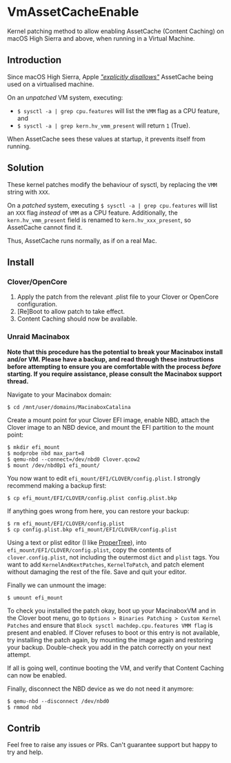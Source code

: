 # VmAssetCacheEnable
Kernel patching method to allow enabling AssetCache (Content Caching) on macOS High Sierra and above, when running in a Virtual Machine.

## Introduction
Since macOS High Sierra, Apple [*"explicitly disallows"*](https://support.apple.com/en-gb/HT207828) AssetCache being used on a virtualised machine.

On an *unpatched* VM system, executing:
* `$ sysctl -a | grep cpu.features` will list the `VMM` flag as a CPU feature, and
* `$ sysctl -a | grep kern.hv_vmm_present` will return `1` (True).

When AssetCache sees these values at startup, it prevents itself from running.

## Solution
These kernel patches modify the behaviour of sysctl, by replacing the `VMM` string with `XXX`.

On a *patched* system, executing `$ sysctl -a | grep cpu.features` will list an `XXX` flag *instead* of `VMM` as a CPU feature. Additionally, the `kern.hv_vmm_present` field is renamed to `kern.hv_xxx_present`, so AssetCache cannot find it.

Thus, AssetCache runs normally, as if on a real Mac.

## Install

### Clover/OpenCore
 1. Apply the patch from the relevant .plist file to your Clover or OpenCore configuration.
 2. [Re]Boot to allow patch to take effect.
 3. Content Caching should now be available.

### Unraid Macinabox
**Note that this procedure has the potential to break your Macinabox install and/or VM. Please have a backup, and read through these instructions before attempting to ensure you are comfortable with the process *before* starting. If you require assistance, please consult the Macinabox support thread.**

Navigate to your Macinabox domain:

`$ cd /mnt/user/domains/MacinaboxCatalina`

Create a mount point for your Clover EFI image, enable NBD, attach the Clover image to an NBD device, and mount the EFI partition to the mount point:

```
$ mkdir efi_mount
$ modprobe nbd max_part=8
$ qemu-nbd --connect=/dev/nbd0 Clover.qcow2
$ mount /dev/nbd0p1 efi_mount/
```

You now want to edit `efi_mount/EFI/CLOVER/config.plist`. I strongly recommend making a backup first:

`$ cp efi_mount/EFI/CLOVER/config.plist config.plist.bkp`

If anything goes wrong from here, you can restore your backup:

```
$ rm efi_mount/EFI/CLOVER/config.plist
$ cp config.plist.bkp efi_mount/EFI/CLOVER/config.plist
```

Using a text or plist editor (I like [ProperTree](https://github.com/corpnewt/ProperTree)), into `efi_mount/EFI/CLOVER/config.plist`, copy the contents of `clover.config.plist`, not including the outermost `dict` and `plist` tags. You want to add `KernelAndKextPatches`, `KernelToPatch`, and patch element without damaging the rest of the file. Save and quit your editor.

Finally we can unmount the image:

`$ umount efi_mount`

To check you installed the patch okay, boot up your MacinaboxVM and in the Clover boot menu, go to `Options > Binaries Patching > Custom Kernel Patches` and ensure that `Block sysctl machdep.cpu.features VMM flag` is present and enabled. If Clover refuses to boot or this entry is not available, try installing the patch again, by mounting the image again and restoring your backup. Double-check you add in the patch correctly on your next attempt.

If all is going well, continue booting the VM, and verify that Content Caching can now be enabled.

Finally, disconnect the NBD device as we do not need it anymore:

```
$ qemu-nbd --disconnect /dev/nbd0
$ rmmod nbd
```

## Contrib
Feel free to raise any issues or PRs. Can't guarantee support but happy to try and help.
